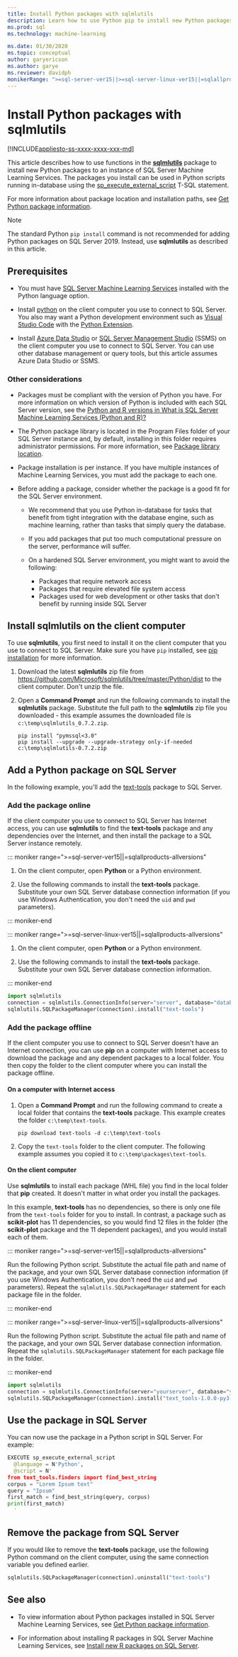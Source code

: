 ```yaml
---
title: Install Python packages with sqlmlutils
description: Learn how to use Python pip to install new Python packages on an instance of SQL Server Machine Learning Services.
ms.prod: sql
ms.technology: machine-learning

ms.date: 01/30/2020
ms.topic: conceptual
author: garyericson
ms.author: garye
ms.reviewer: davidph
monikerRange: ">=sql-server-ver15||>=sql-server-linux-ver15||=sqlallproducts-allversions"
---
```


# Install Python packages with sqlmlutils

[!INCLUDE[appliesto-ss-xxxx-xxxx-xxx-md](../../includes/appliesto-ss-xxxx-xxxx-xxx-md.md)]

This article describes how to use functions in the [**sqlmlutils**](https://github.com/Microsoft/sqlmlutils) package to install new Python packages to an instance of SQL Server Machine Learning Services. The packages you install can be used in Python scripts running in-database using the [sp_execute_external_script](https://docs.microsoft.com/sql/relational-databases/system-stored-procedures/sp-execute-external-script-transact-sql) T-SQL statement.

For more information about package location and installation paths, see [Get Python package information](../package-management/python-package-information.md).

> [!NOTE]
> The standard Python `pip install` command is not recommended for adding Python packages on SQL Server 2019. Instead, use **sqlmlutils** as described in this article.

## Prerequisites

+ You must have [SQL Server Machine Learning Services](../install/sql-machine-learning-services-windows-install.md) installed with the Python language option.

+ Install [python](https://www.python.org/) on the client computer you use to connect to SQL Server. You also may want a Python development environment such as [Visual Studio Code](https://code.visualstudio.com/download) with the [Python Extension](https://marketplace.visualstudio.com/items?itemName=ms-python.python). 

+ Install [Azure Data Studio](https://docs.microsoft.com/sql/azure-data-studio/what-is) or [SQL Server Management Studio](https://docs.microsoft.com/sql/ssms/sql-server-management-studio-ssms) (SSMS) on the client computer you use to connect to SQL Server. You can use other database management or query tools, but this article assumes Azure Data Studio or SSMS.

### Other considerations

+ Packages must be compliant with the version of Python you have. For more information on which version of Python is included with each SQL Server version, see the [Python and R versions in What is SQL Server Machine Learning Services (Python and R)?](../what-is-sql-server-machine-learning.md#versions)

+ The Python package library is located in the Program Files folder of your SQL Server instance and, by default, installing in this folder requires administrator permissions. For more information, see [Package library location](../package-management/python-package-information.md#default-python-library-location).

+ Package installation is per instance. If you have multiple instances of Machine Learning Services, you must add the package to each one.

+ Before adding a package, consider whether the package is a good fit for the SQL Server environment.

  + We recommend that you use Python in-database for tasks that benefit from tight integration with the database engine, such as machine learning, rather than tasks that simply query the database.

  + If you add packages that put too much computational pressure on the server, performance will suffer.

  + On a hardened SQL Server environment, you might want to avoid the following:
    + Packages that require network access
    + Packages that require elevated file system access
    + Packages used for web development or other tasks that don't benefit by running inside SQL Server

## Install sqlmlutils on the client computer

To use **sqlmlutils**, you first need to install it on the client computer that you use to connect to SQL Server. Make sure you have `pip` installed, see [pip installation](https://pip.pypa.io/en/stable/installing/) for more information.

1. Download the latest **sqlmlutils** zip file from https://github.com/Microsoft/sqlmlutils/tree/master/Python/dist to the client computer. Don't unzip the file.

1. Open a **Command Prompt** and run the following commands to install the **sqlmlutils** package. Substitute the full path to the **sqlmlutils** zip file you downloaded - this example assumes the downloaded file is `c:\temp\sqlmlutils_0.7.2.zip`.

   ```console
   pip install "pymssql<3.0"
   pip install --upgrade --upgrade-strategy only-if-needed c:\temp\sqlmlutils-0.7.2.zip
   ```

## Add a Python package on SQL Server

In the following example, you'll add the [text-tools](https://pypi.org/project/text-tools/) package to SQL Server.

### Add the package online

If the client computer you use to connect to SQL Server has Internet access, you can use **sqlmlutils** to find the **text-tools** package and any dependencies over the Internet, and then install the package to a SQL Server instance remotely.

::: moniker range=">=sql-server-ver15||=sqlallproducts-allversions"

1. On the client computer, open **Python** or a Python environment.

1. Use the following commands to install the **text-tools** package. Substitute your own SQL Server database connection information (if you use Windows Authentication, you don't need the `uid` and `pwd` parameters).

::: moniker-end

::: moniker range=">=sql-server-linux-ver15||=sqlallproducts-allversions"

1. On the client computer, open **Python** or a Python environment.

1. Use the following commands to install the **text-tools** package. Substitute your own SQL Server database connection information.

::: moniker-end

   ```python
   import sqlmlutils
   connection = sqlmlutils.ConnectionInfo(server="server", database="database", uid="username", pwd="password")
   sqlmlutils.SQLPackageManager(connection).install("text-tools")
   ```

### Add the package offline

If the client computer you use to connect to SQL Server doesn't have an Internet connection, you can use **pip** on a computer with Internet access to download the package and any dependent packages to a local folder. You then copy the folder to the client computer where you can install the package offline.

#### On a computer with Internet access

1. Open a **Command Prompt** and run the following command to create a local folder that contains the **text-tools** package. This example creates the folder `c:\temp\text-tools`.

   ```console
   pip download text-tools -d c:\temp\text-tools
   ```

1. Copy the `text-tools` folder to the client computer. The following example assumes you copied it to `c:\temp\packages\text-tools`.

#### On the client computer

Use **sqlmlutils** to install each package (WHL file) you find in the local folder that **pip** created. It doesn't matter in what order you install the packages.

In this example, **text-tools** has no dependencies, so there is only one file from the `text-tools` folder for you to install. In contrast, a package such as **scikit-plot** has 11 dependencies, so you would find 12 files in the folder (the **scikit-plot** package and the 11 dependent packages), and you would install each of them.

::: moniker range=">=sql-server-ver15||=sqlallproducts-allversions"

Run the following Python script. Substitute the actual file path and name of the package, and your own SQL Server database connection information (if you use Windows Authentication, you don't need the `uid` and `pwd` parameters). Repeat the `sqlmlutils.SQLPackageManager` statement for each package file in the folder.

::: moniker-end

::: moniker range=">=sql-server-linux-ver15||=sqlallproducts-allversions"

Run the following Python script. Substitute the actual file path and name of the package, and your own SQL Server database connection information. Repeat the `sqlmlutils.SQLPackageManager` statement for each package file in the folder.

::: moniker-end

```python
import sqlmlutils
connection = sqlmlutils.ConnectionInfo(server="yourserver", database="yourdatabase", uid="username", pwd="password"))
sqlmlutils.SQLPackageManager(connection).install("text_tools-1.0.0-py3-none-any.whl")
```

## Use the package in SQL Server

You can now use the package in a Python script in SQL Server. For example:

```python
EXECUTE sp_execute_external_script
  @language = N'Python',
  @script = N'
from text_tools.finders import find_best_string
corpus = "Lorem Ipsum text"
query = "Ipsum"
first_match = find_best_string(query, corpus)
print(first_match)
  '
```

## Remove the package from SQL Server

If you would like to remove the **text-tools** package, use the following Python command on the client computer, using the same connection variable you defined earlier.

```python
sqlmlutils.SQLPackageManager(connection).uninstall("text-tools")
```

## See also

+ To view information about Python packages installed in SQL Server Machine Learning Services, see [Get Python package information](../package-management/python-package-information.md).

+ For information about installing R packages in SQL Server Machine Learning Services, see [Install new R packages on SQL Server](../r/install-additional-r-packages-on-sql-server.md).
